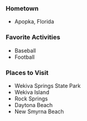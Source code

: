 ### Hometown
- Apopka, Florida

### Favorite Activities
- Baseball
- Football

### Places to Visit
- Wekiva Springs State Park
- Wekiva Island
- Rock Springs
- Daytona Beach
- New Smyrna Beach

